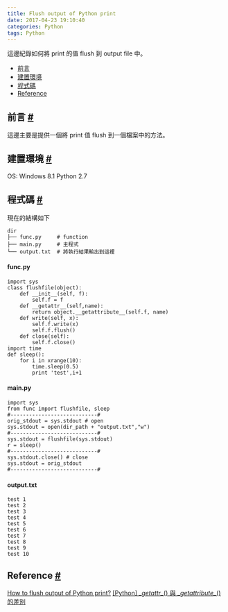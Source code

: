 ```yaml
---
title: Flush output of Python print
date: 2017-04-23 19:10:40
categories: Python
tags: Python
---
```


這邊紀錄如何將 print 的值 flush 到 output file 中。
<!--more-->
* [前言](#前言)
* [建置環境](#建置環境)
* [程式碼](#程式碼)
* [Reference](#Reference)

## 前言 <a href="#前言" id="前言">#</a>
這邊主要是提供一個將 print 值 flush 到一個檔案中的方法。

## 建置環境 <a href="#建置環境" id="建置環境">#</a>
OS: Windows 8.1
Python 2.7

## 程式碼 <a href="#程式碼" id="程式碼">#</a>
現在的結構如下
```
dir
├── func.py     # function
├── main.py     # 主程式
└── output.txt  # 將執行結果輸出到這裡
```
#### func.py
```
import sys
class flushfile(object):
    def __init__(self, f):
        self.f = f
    def __getattr__(self,name):
        return object.__getattribute__(self.f, name)
    def write(self, x):
        self.f.write(x)
        self.f.flush()
    def close(self):
        self.f.close()
import time
def sleep():
    for i in xrange(10):
        time.sleep(0.5)
        print 'test',i+1
```
#### main.py
```
import sys
from func import flushfile, sleep
#----------------------------#
orig_stdout = sys.stdout # open
sys.stdout = open(dir_path + "output.txt","w")
#----------------------------#
sys.stdout = flushfile(sys.stdout)
r = sleep()
#----------------------------#
sys.stdout.close() # close
sys.stdout = orig_stdout
#----------------------------#
```
#### output.txt
```
test 1
test 2
test 3
test 4
test 5
test 6
test 7
test 8
test 9
test 10
```
## Reference  <a href="#Reference" id="Reference">#</a>
[How to flush output of Python print?](http://stackoverflow.com/questions/230751/how-to-flush-output-of-python-print/231216#231216)
[[Python] \__getattr\__() 與 \__getattribute\__() 的差別](http://ephrain.pixnet.net/blog/post/60371176-%5Bpython%5D-__getattr__%28%29-%E8%88%87-__getattribute__%28%29-%E7%9A%84%E5%B7%AE%E5%88%A5)